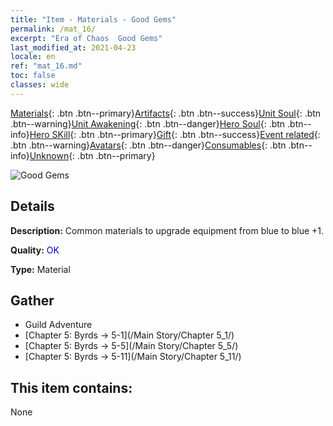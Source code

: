 ```yaml
---
title: "Item - Materials - Good Gems"
permalink: /mat_16/
excerpt: "Era of Chaos  Good Gems"
last_modified_at: 2021-04-23
locale: en
ref: "mat_16.md"
toc: false
classes: wide
---
```

 [Materials](/Items/){: .btn .btn--primary}[Artifacts](/Items/Artifacts/){: .btn .btn--success}[Unit Soul](/Items/UnitSoul/){: .btn .btn--warning}[Unit Awakening](/Items/UnitAwakening/){: .btn .btn--danger}[Hero Soul](/Items/HeroSoul/){: .btn .btn--info}[Hero SKill](/Items/HeroSkill/){: .btn .btn--primary}[Gift](/Items/Gift/){: .btn .btn--success}[Event related](/Items/Events/){: .btn .btn--warning}[Avatars](/Items/Avatars/){: .btn .btn--danger}[Consumables](/Items/Consumables/){: .btn .btn--info}[Unknown](/Items/Unknown/){: .btn .btn--primary}

 ![Good Gems](/images/t/i_cailiao_baoshi1.png)

## Details
 **Description:** Common materials to upgrade equipment from blue to blue +1.

 **Quality:** <span style="color: #0000CD">OK</span>

 **Type:** Material

## Gather

*    Guild Adventure 
*    [Chapter 5: Byrds -> 5-1](/Main Story/Chapter 5_1/) 
*    [Chapter 5: Byrds -> 5-5](/Main Story/Chapter 5_5/) 
*    [Chapter 5: Byrds -> 5-11](/Main Story/Chapter 5_11/) 

## This item contains:

  None

